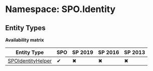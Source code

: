 # Namespace: SPO.Identity
## Entity Types

**Availability matrix**

Entity Type | SPO | SP 2019 | SP 2016 | SP 2013
----------|-----|---------|---------|--------
[SPOIdentityHelper](./EntityTypes/SPOIdentityHelper.md) | ✔ | ✖ | ✖ | ✖

